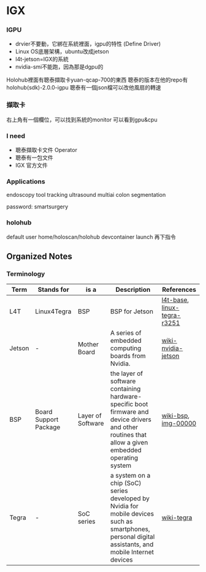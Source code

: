 # IGX
### IGPU
- drvier不要動，它綁在系統裡面，igpu的特性 (Define Driver)
- Linux OS底層架構，ubuntu改成jetson
- l4t-jetson=IGX的系統
- nvidia-smi不能跑，因為那是dgpu的

Holohub裡面有聰泰擷取卡yuan-qcap-700的東西
聰泰的版本在他的repo有 holohub(sdk)-2.0.0-igpu
聰泰有一個json檔可以改他風扇的轉速

### 擷取卡
右上角有一個欄位，可以找到系統的monitor
    可以看到gpu&cpu

### I need
- 聰泰擷取卡文件 Operator
- 聰泰有一包文件
- IGX 官方文件


### Applications
endoscopy tool tracking
ultrasound multiai
colon segmentation

password: smartsurgery

### holohub
default user home/holoscan/holohub
devcontainer launch 
再下指令

## Organized Notes
### Terminology
|Term|Stands for|is a|Description|References|
|-|-|-|-|-|
|L4T|Linux4Tegra|BSP|BSP for Jetson|[l4t-base], [linux-tegra-r3251]|
|Jetson|-|Mother Board|A series of embedded computing boards from Nvidia.|[wiki-nvidia-jetson]
|BSP|Board Support Package|Layer of Software|the layer of software containing hardware-specific boot firmware and device drivers and other routines that allow a given embedded operating system|[wiki-bsp], [img-00000](img-00000.png)|
|Tegra|-|SoC series|a system on a chip (SoC) series developed by Nvidia for mobile devices such as smartphones, personal digital assistants, and mobile Internet devices|[wiki-tegra]

[l4t-base]: https://catalog.ngc.nvidia.com/orgs/nvidia/containers/l4t-base
[linux-tegra-r3251]: https://developer.nvidia.com/embedded/linux-tegra-r3251
[wiki-nvidia-jetson]: https://en.wikipedia.org/wiki/Nvidia_Jetson
[wiki-bsp]: https://en.wikipedia.org/wiki/Board_support_package
[wiki-tegra]: https://en.wikipedia.org/wiki/Tegra

[done]: https://img.shields.io/badge/done-green
[skip]: https://img.shields.io/badge/skip-green